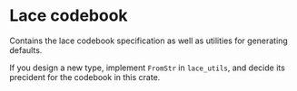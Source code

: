 # Lace codebook

Contains the lace codebook specification as well as utilities for generating
defaults.

If you design a new type, implement `FromStr` in `lace_utils`, and decide its
precident for the codebook in  this crate.
